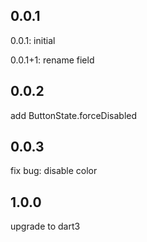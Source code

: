 ## 0.0.1

0.0.1: initial

0.0.1+1: rename field

## 0.0.2

add ButtonState.forceDisabled

## 0.0.3

fix bug: disable color

## 1.0.0

upgrade to dart3